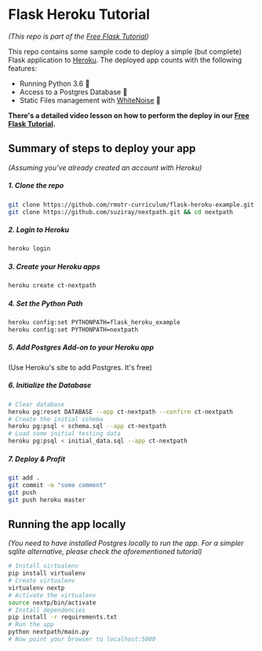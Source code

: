 # Flask Heroku Tutorial
_(This repo is part of the [Free Flask Tutorial](https://flask-tutorial.com))_

This repo contains some sample code to deploy a simple (but complete) Flask application to [Heroku](https://heroku.com). The deployed app counts with the following features:

* Running Python 3.6 🐍
* Access to a Postgres Database 📘
* Static Files management with [WhiteNoise](http://whitenoise.evans.io/en/stable/) 🔌

**There's a detailed video lesson on how to perform the deploy in our [Free Flask Tutorial](https://flask-tutorial.com).**

## Summary of steps to deploy your app
_(Assuming you've already created an account with Heroku)_

##### 1. Clone the repo
```bash
git clone https://github.com/rmotr-curriculum/flask-heroku-example.git && cd flask-heroku-example
git clone https://github.com/suziray/nextpath.git && cd nextpath
```

##### 2. Login to Heroku
```bash
heroku login
```

##### 3. Create your Heroku apps
```bash
heroku create ct-nextpath
```

##### 4. Set the Python Path
```bash
heroku config:set PYTHONPATH=flask_heroku_example
heroku config:set PYTHONPATH=nextpath
```

##### 5. Add Postgres Add-on to your Heroku app
(Use Heroku's site to add Postgres. It's free)

##### 6. Initialize the Database
```bash
# Clear database
heroku pg:reset DATABASE --app ct-nextpath --confirm ct-nextpath
# Create the initial schema
heroku pg:psql < schema.sql --app ct-nextpath
# Load some initial testing data
heroku pg:psql < initial_data.sql --app ct-nextpath 
```

##### 7. Deploy & Profit
```bash
git add .
git commit -m "some comment"
git push
git push heroku master
```

## Running the app locally
_(You need to have installed Postgres locally to run the app. For a simpler sqlite alternative, please check the aforementioned tutorial)_

```bash
# Install virtualenv
pip install virtualenv
# Create virtualenv
virtualenv nextp
# Activate the virtualenv
source nextp/bin/activate
# Install dependencies
pip install -r requirements.txt
# Run the app
python nextpath/main.py
# Now point your browser to localhost:5000
```
